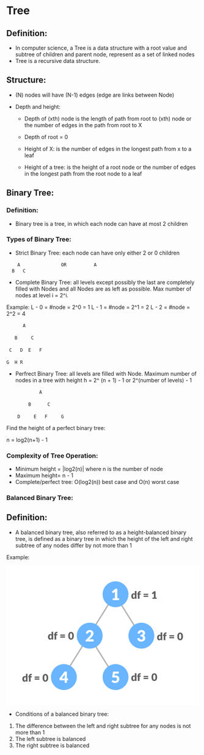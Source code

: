 # Tree

## Definition:

- In computer science, a Tree is a data structure with a root value and subtree of children and parent node, represent as a set of linked nodes
- Tree is a recursive data structure.

## Structure: 
- (N) nodes will have (N-1) edges (edge are links between Node)

- Depth and height: 
    + Depth of (xth) node is the length of path from root to (xth) node or the number of edges in the path from root to X
    + Depth of root = 0

    + Height of X: is the number of edges in the longest path from x to a leaf
    + Height of a tree: is the height of a root node or the number of edges in the longest path from the root node to a leaf


## Binary Tree: 

### Definition: 
- Binary tree is a tree, in which each node can have at most 2 children

### Types of Binary Tree:
- Strict Binary Tree: each node can have only either 2 or 0 children 

```
    A               OR          A           
  B   C   
```

- Complete Binary Tree: all levels except possibly the last are completely filled with Nodes and all Nodes are as left as possible. Max number of nodes at level i = 2^i. 

Example: L - 0 = #node = 2^0 = 1
         L - 1 = #node = 2^1 = 2
         L - 2 = #node = 2^2 = 4

```
      A

   B     C

 C   D  E   F

G  H R
```

- Perfrect Binary Tree: all levels are filled with Node. Maximum number of nodes in a tree with height h = 2^ (n + 1) - 1 or 2^(number of levels) - 1

```
            A
        
        B      C
    
    D     E   F     G 
```

Find the height of a perfect binary tree: 

n = log2(n+1) - 1


### Complexity of Tree Operation:
- Minimum height = |log2(n)| where n is the number of node
- Maximum height= n - 1
- Complete/perfect tree: O(log2(n)) best case and O(n) worst case



### Balanced Binary Tree:

## Definition: 

- A balanced binary tree, also referred to as a height-balanced binary tree, is defined as a binary tree in which the height of the left and right subtree of any nodes differ by not more than 1


Example: 

![Balanced Tree](/balanced_tree.png)


- Conditions of a balanced binary tree: 

1. The difference between the left and right subtree for any nodes is not more than 1
2. The left subtree is balanced
3. The right subtree is balanced 


